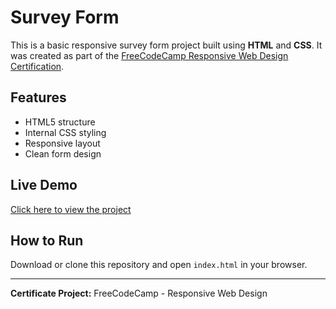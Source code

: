 # Survey Form

This is a basic responsive survey form project built using **HTML** and **CSS**. It was created as part of the [FreeCodeCamp Responsive Web Design Certification](https://www.freecodecamp.org/learn/).

## Features

- HTML5 structure
- Internal CSS styling
- Responsive layout
- Clean form design

## Live Demo

[Click here to view the project](https://your-username.github.io/survey-form)

## How to Run

Download or clone this repository and open `index.html` in your browser.

---

**Certificate Project:** FreeCodeCamp - Responsive Web Design

